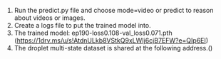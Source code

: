 1. Run the predict.py file and choose mode=video or predict to reason about videos or images.
2. Create a logs file to put the trained model into.
3. The trained model: ep190-loss0.108-val_loss0.071.pth (https://1drv.ms/u/s!AtdnULkb8VStkQ9xLWIj6cjB7EFW?e=QIp6EI)
4. The droplet multi-state dataset is shared at the following address.()
